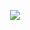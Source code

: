 <p align="center">
  <a href="https://github.com/DenverCoder1/readme-typing-svg"><img src="https://readme-typing-svg.herokuapp.com?font=Time+New+Roman&color=red&size=25&center=true&vCenter=true&width=600&height=100&lines=0110111001101111011101000110100001101001011011100110011101101000011001010111001001100101"></a>
  
</p>
